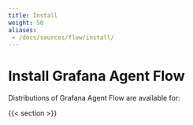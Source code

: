 ```yaml
---
title: Install
weight: 50
aliases:
 - /docs/sources/flow/install/
---
```


# Install Grafana Agent Flow

Distributions of Grafana Agent Flow are available for:

{{< section >}}
